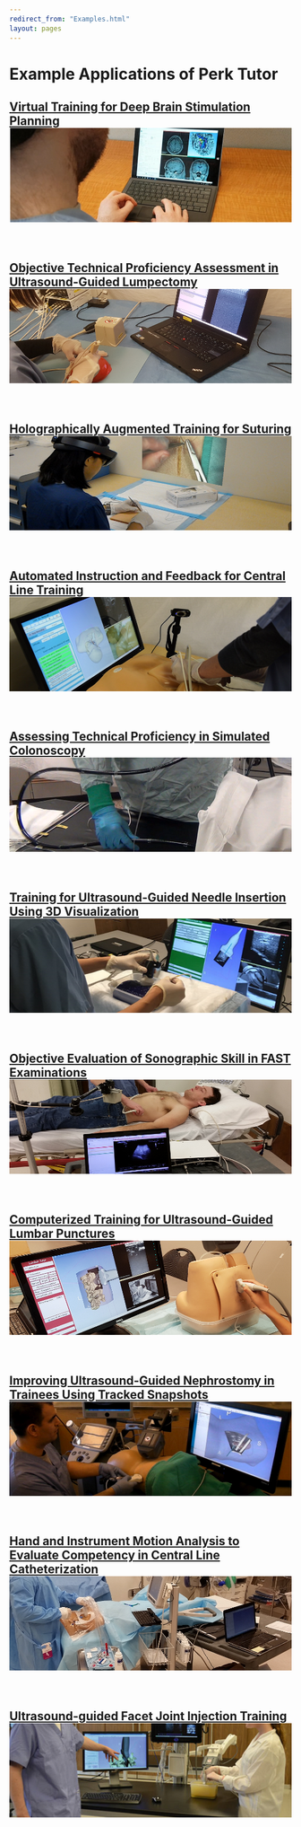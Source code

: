 ```yaml
---
redirect_from: "Examples.html"
layout: pages
---
```


# Example Applications of Perk Tutor

## [Virtual Training for Deep Brain Stimulation Planning ![DeepBrainStimulation](images/DeepBrainStimulation.png)](DeepBrainStimulation.html)
<br>

## [Objective Technical Proficiency Assessment in Ultrasound-Guided Lumpectomy ![Lumpectomy](images/Lumpectomy.png)](Lumpectomy.html)
<br>

## [Holographically Augmented Training for Suturing ![HoloSuture](images/HoloSuture.png)](HoloSuture.html)
<br>

## [Automated Instruction and Feedback for Central Line Training ![CentralLineTutor](images/CentralLineTutor.png)](CentralLineTutor.html)
<br>

## [Assessing Technical Proficiency in Simulated Colonoscopy ![Colonoscopy](images/Colonoscopy.png)](Colonoscopy.html)
<br>

## [Training for Ultrasound-Guided Needle Insertion Using 3D Visualization ![UsNeedle](images/UsNeedle.png)](UsNeedle.html)
<br>

## [Objective Evaluation of Sonographic Skill in FAST Examinations ![FastUltrasound](images/FastUltrasound.png)](FastUltrasound.html)
<br>

## [Computerized Training for Ultrasound-Guided Lumbar Punctures ![LumbarPuncture](images/LumbarPuncture.png)](LumbarPuncture.html)
<br>

## [Improving Ultrasound-Guided Nephrostomy in Trainees Using Tracked Snapshots ![Nephrostomy](images/Nephrostomy.png)](Nephrostomy.html)
<br>

## [Hand and Instrument Motion Analysis to Evaluate Competency in Central Line Catheterization ![CentralLineHMA](images/CentralLineHMA.png)](CentralLineHMA.html)
<br>

## [Ultrasound-guided Facet Joint Injection Training ![FacetJoint](images/FacetJoint.png)](FacetJoint.html)
<br>